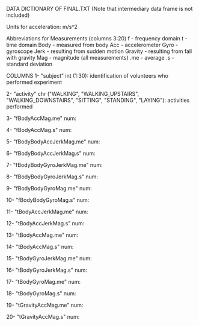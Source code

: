 DATA DICTIONARY OF FINAL.TXT (Note that intermediary data frame is not included)

Units for acceleration: m/s^2

Abbreviations for Measurements (columns 3:20)
f - frequency domain
t - time domain
Body - measured from body
Acc - accelerometer
Gyro - gyroscope
Jerk - resulting from sudden motion
Gravity - resulting from fall with gravity
Mag - magnitude (all measurements)
.me - average
.s - standard deviation

COLUMNS
1- "subject" int (1:30): identification of volunteers who performed experiment

2- "activity" chr ("WALKING", "WALKING_UPSTAIRS", "WALKING_DOWNSTAIRS", "SITTING", "STANDING", "LAYING"): activities performed

3- "fBodyAccMag.me" num: 

4- "fBodyAccMag.s" num:

5- "fBodyBodyAccJerkMag.me" num:

6- "fBodyBodyAccJerkMag.s" num:

7- "fBodyBodyGyroJerkMag.me" num:

8- "fBodyBodyGyroJerkMag.s" num:

9- "fBodyBodyGyroMag.me" num:

10- "fBodyBodyGyroMag.s" num:

11- "tBodyAccJerkMag.me" num:

12- "tBodyAccJerkMag.s" num:

13- "tBodyAccMag.me" num:

14- "tBodyAccMag.s" num:

15- "tBodyGyroJerkMag.me" num:

16- "tBodyGyroJerkMag.s" num:

17- "tBodyGyroMag.me" num:

18- "tBodyGyroMag.s" num:

19- "tGravityAccMag.me" num:

20- "tGravityAccMag.s" num:
